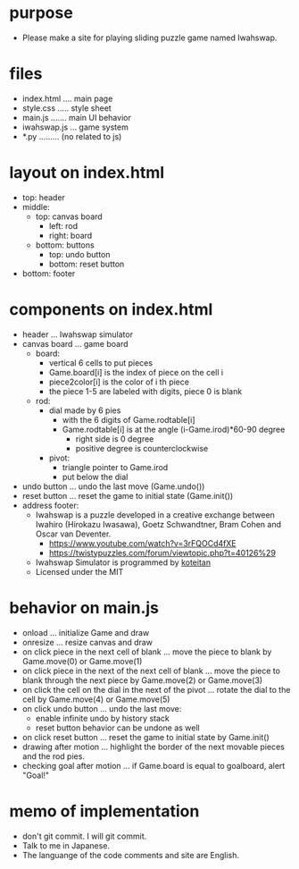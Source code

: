 # purpose
- Please make a site for playing sliding puzzle game named Iwahswap.

# files
- index.html .... main page
- style.css ..... style sheet
- main.js ....... main UI behavior
- iwahswap.js ... game system
- \*.py ......... (no related to js)

# layout on index.html
- top: header
- middle:
  - top: canvas board
    - left: rod
    - right: board
  - bottom: buttons
    - top: undo button
    - bottom: reset button
- bottom: footer

# components on index.html
- header ... Iwahswap simulator
- canvas board ... game board
  - board:
    - vertical 6 cells to put pieces
    - Game.board[i] is the index of piece on the cell i
    - piece2color[i] is the color of i th piece
    - the piece 1-5 are labeled with digits, piece 0 is blank
  - rod:
    - dial made by 6 pies
      - with the 6 digits of Game.rodtable[i]
      - Game.rodtable[i] is at the angle (i-Game.irod)*60-90 degree
        - right side is 0 degree
        - positive degree is counterclockwise
    - pivot:
      - triangle pointer to Game.irod
      - put below the dial
- undo button ... undo the last move (Game.undo())
- reset button ... reset the game to initial state (Game.init())
- address footer:
  - Iwahswap is a puzzle developed in a creative exchange between Iwahiro (Hirokazu Iwasawa), Goetz Schwandtner, Bram Cohen and Oscar van Deventer.
    - https://www.youtube.com/watch?v=3rFQOCd4fXE
    - https://twistypuzzles.com/forum/viewtopic.php?t=40126%29
  - Iwahswap Simulator is programmed by <a href="https://twitter.com/koteitan">koteitan</a>
  - Licensed under the MIT

# behavior on main.js
- onload ... initialize Game and draw
- onresize ... resize canvas and draw
- on click piece in the next cell of blank ... move the piece to blank by Game.move(0) or Game.move(1)
- on click piece in the next of the next cell of blank ... move the piece to blank through the next piece by Game.move(2) or Game.move(3)
- on click the cell on the dial in the next of the pivot ... rotate the dial to the cell by Game.move(4) or Game.move(5)
- on click undo button ... undo the last move:
  - enable infinite undo by history stack
  - reset button behavior can be undone as well
- on click reset button ... reset the game to initial state by Game.init()
- drawing after motion ... highlight the border of the next movable pieces and the rod pies.
- checking goal after motion ... if Game.board is equal to goalboard, alert "Goal!"

# memo of implementation
- don't git commit. I will git commit.
- Talk to me in Japanese.
- The languange of the code comments and site are English.


